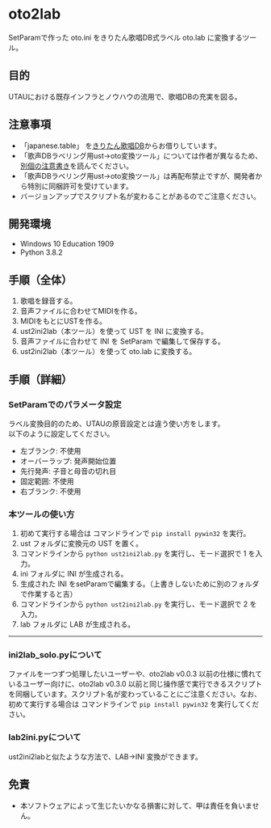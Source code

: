 # oto2lab

SetParamで作った oto.ini をきりたん歌唱DB式ラベル oto.lab に変換するツール。


## 目的

UTAUにおける既存インフラとノウハウの流用で、歌唱DBの充実を図る。

## 注意事項
- 「japanese.table」 を[きりたん歌唱DB](https://zunko.jp/kiridev/login.php)からお借りしています。
- 「歌声DBラベリング用ust→oto変換ツール」については作者が異なるため、[別個の注意書き](ust2ini2lab/歌声DBラベリング用ust→oto変換ツールについて.txt)を読んでください。
- 「歌声DBラベリング用ust→oto変換ツール」は再配布禁止ですが、開発者から特別に同梱許可を受けています。
- バージョンアップでスクリプト名が変わることがあるのでご注意ください。

## 開発環境

-   Windows 10 Education 1909
-   Python 3.8.2

## 手順（全体）

1.  歌唱を録音する。
2.  音声ファイルに合わせてMIDIを作る。
3.  MIDIをもとにUSTを作る。
4.  ust2ini2lab（本ツール）を使って UST を INI に変換する。
5.  音声ファイルに合わせて INI を SetParam で編集して保存する。
6.  ust2ini2lab（本ツール）を使って oto.lab に変換する。

## 手順（詳細）

### SetParamでのパラメータ設定

ラベル変換目的のため、UTAUの原音設定とは違う使い方をします。  
以下のように設定してください。

-   左ブランク: 不使用
-   オーバーラップ: 発声開始位置
-   先行発声: 子音と母音の切れ目
-   固定範囲: 不使用
-   右ブランク: 不使用

### 本ツールの使い方

1.  初めて実行する場合は コマンドラインで `pip install pywin32` を実行。
2.  ust フォルダに変換元の UST を置く。
3.  コマンドラインから `python ust2ini2lab.py` を実行し、モード選択で 1 を入力。
4.  ini フォルダに INI が生成される。
5.  生成された INI をsetParamで編集する。（上書きしないために別のフォルダで作業すると吉）
6.  コマンドラインから `python ust2ini2lab.py` を実行し、モード選択で 2 を入力。
7.  lab フォルダに LAB が生成される。

---
### ini2lab_solo.pyについて
ファイルを一つずつ処理したいユーザーや、oto2lab v0.0.3 以前の仕様に慣れているユーザー向けに、oto2lab v0.3.0 以前と同じ操作感で実行できるスクリプトを同梱しています。スクリプト名が変わっていることにご注意ください。なお、初めて実行する場合は コマンドラインで `pip install pywin32` を実行してください。

### lab2ini.pyについて
ust2ini2labと似たような方法で、LAB->INI 変換ができます。

## 免責
- 本ソフトウェアによって生じたいかなる損害に対して、甲は責任を負いません。
